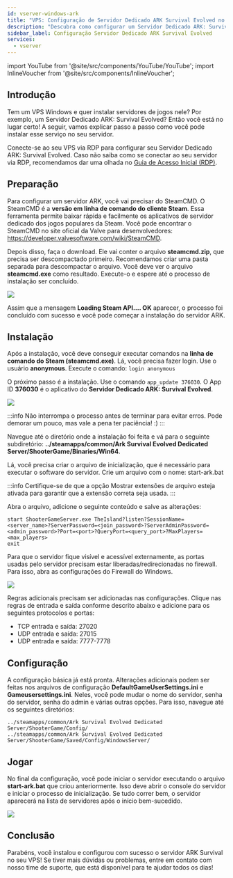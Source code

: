 ```yaml
---
id: vserver-windows-ark
title: "VPS: Configuração de Servidor Dedicado ARK Survival Evolved no Windows"
description: "Descubra como configurar um Servidor Dedicado ARK: Survival Evolved no seu VPS Windows de forma rápida e fácil → Saiba mais agora"
sidebar_label: Configuração Servidor Dedicado ARK Survival Evolved
services:
  - vserver
---
```


import YouTube from '@site/src/components/YouTube/YouTube';
import InlineVoucher from '@site/src/components/InlineVoucher';


## Introdução
Tem um VPS Windows e quer instalar servidores de jogos nele? Por exemplo, um Servidor Dedicado ARK: Survival Evolved? Então você está no lugar certo! A seguir, vamos explicar passo a passo como você pode instalar esse serviço no seu servidor.

<YouTube videoId="YOz_SqsUkg4" imageSrc="https://screensaver01.zap-hosting.com/index.php/s/Tde2kaHrjgtMd3H/preview" title="Configuração do Servidor Dedicado ARK: Survival Evolved no VPS Windows" description="Prefere entender vendo as coisas em ação? A gente te entende! Mergulhe no nosso vídeo que explica tudo pra você. Seja se estiver com pressa ou só quiser absorver a informação da forma mais legal possível!"/>

Conecte-se ao seu VPS via RDP para configurar seu Servidor Dedicado ARK: Survival Evolved. Caso não saiba como se conectar ao seu servidor via RDP, recomendamos dar uma olhada no [Guia de Acesso Inicial (RDP)](vserver-windows-userdp.md).

<InlineVoucher />

## Preparação

Para configurar um servidor ARK, você vai precisar do SteamCMD. O SteamCMD é a **versão em linha de comando do cliente Steam**. Essa ferramenta permite baixar rápida e facilmente os aplicativos de servidor dedicado dos jogos populares da Steam. Você pode encontrar o SteamCMD no site oficial da Valve para desenvolvedores: https://developer.valvesoftware.com/wiki/SteamCMD. 

Depois disso, faça o download. Ele vai conter o arquivo **steamcmd.zip**, que precisa ser descompactado primeiro. Recomendamos criar uma pasta separada para descompactar o arquivo. Você deve ver o arquivo **steamcmd.exe** como resultado. Execute-o e espere até o processo de instalação ser concluído.

![](https://screensaver01.zap-hosting.com/index.php/s/67Prbs9CKEo4tfG/preview)

Assim que a mensagem **Loading Steam API.... OK** aparecer, o processo foi concluído com sucesso e você pode começar a instalação do servidor ARK.



## Instalação

Após a instalação, você deve conseguir executar comandos na **linha de comando do Steam (steamcmd.exe)**. Lá, você precisa fazer login. Use o usuário **anonymous**. Execute o comando: `login anonymous`

O próximo passo é a instalação. Use o comando `app_update 376030`. O App ID **376030** é o aplicativo do **Servidor Dedicado ARK: Survival Evolved**.

![](https://screensaver01.zap-hosting.com/index.php/s/37YL4YgiL4EogS6/preview)



:::info
Não interrompa o processo antes de terminar para evitar erros. Pode demorar um pouco, mas vale a pena ter paciência! :)
:::



Navegue até o diretório onde a instalação foi feita e vá para o seguinte subdiretório: **../steamapps/common/Ark Survival Evolved Dedicated Server/ShooterGame/Binaries/Win64**.

Lá, você precisa criar o arquivo de inicialização, que é necessário para executar o software do servidor. Crie um arquivo com o nome: start-ark.bat

:::info
Certifique-se de que a opção Mostrar extensões de arquivo esteja ativada para garantir que a extensão correta seja usada.
:::

Abra o arquivo, adicione o seguinte conteúdo e salve as alterações:

```
start ShooterGameServer.exe TheIsland?listen?SessionName=<server_name>?ServerPassword=<join_password>?ServerAdminPassword=<admin_password>?Port=<port>?QueryPort=<query_port>?MaxPlayers=<max_players>
exit
```



Para que o servidor fique visível e acessível externamente, as portas usadas pelo servidor precisam estar liberadas/redirecionadas no firewall. Para isso, abra as configurações do Firewall do Windows.

![](https://screensaver01.zap-hosting.com/index.php/s/WxKJRKAPf9dXwFF/preview)


Regras adicionais precisam ser adicionadas nas configurações. Clique nas regras de entrada e saída conforme descrito abaixo e adicione para os seguintes protocolos e portas:

- TCP entrada e saída: 27020
- UDP entrada e saída: 27015
- UDP entrada e saída: 7777-7778



## Configuração

A configuração básica já está pronta. Alterações adicionais podem ser feitas nos arquivos de configuração **DefaultGameUserSettings.ini** e **Gameusersettings.ini**. Neles, você pode mudar o nome do servidor, senha do servidor, senha do admin e várias outras opções. Para isso, navegue até os seguintes diretórios:

```
../steamapps/common/Ark Survival Evolved Dedicated Server/ShooterGame/Config/
../steamapps/common/Ark Survival Evolved Dedicated Server/ShooterGame/Saved/Config/WindowsServer/
```



## Jogar

No final da configuração, você pode iniciar o servidor executando o arquivo **start-ark.bat** que criou anteriormente. Isso deve abrir o console do servidor e iniciar o processo de inicialização. Se tudo correr bem, o servidor aparecerá na lista de servidores após o início bem-sucedido.

![](https://screensaver01.zap-hosting.com/index.php/s/SkjP94KCa9YnJXn/preview)


## Conclusão

Parabéns, você instalou e configurou com sucesso o servidor ARK Survival no seu VPS! Se tiver mais dúvidas ou problemas, entre em contato com nosso time de suporte, que está disponível para te ajudar todos os dias! 

<InlineVoucher />